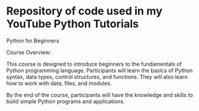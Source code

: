 # Repository of code used in my YouTube Python Tutorials

Python for Beginners

Course Overview:

This course is designed to introduce beginners to the fundamentals of Python programming language. Participants will learn the basics of Python syntax, data types, control structures, and functions. They will also learn how to work with data, files, and modules. 

By the end of the course, participants will have the knowledge and skills to build simple Python programs and applications.